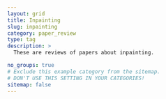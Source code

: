 ```yaml
---
layout: grid
title: Inpainting
slug: inpainting
category: paper_review
type: tag
description: >
  These are reviews of papers about inpainting.

no_groups: true
# Exclude this example category from the sitemap.
# DON'T USE THIS SETTING IN YOUR CATEGORIES!
sitemap: false
---
```


